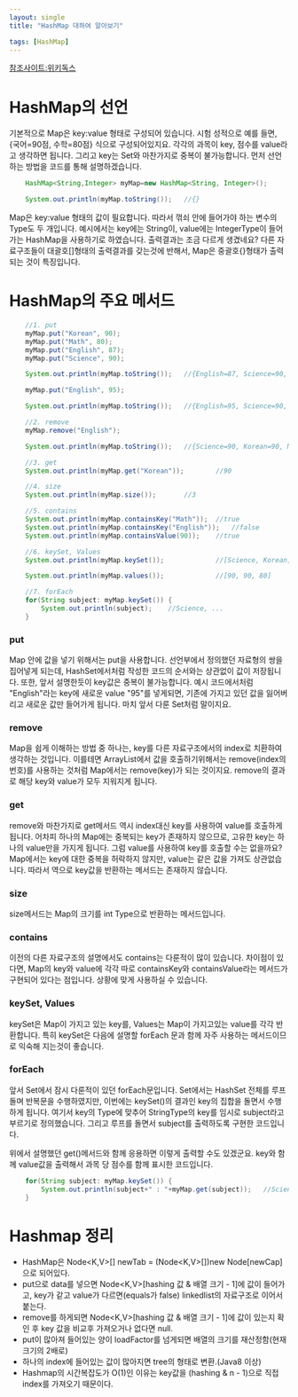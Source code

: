 ```yaml
---
layout: single
title: "HashMap 대하여 알아보기"

tags: [HashMap]
---
```

[참조사이트:위키독스](https://wikidocs.net/122193)


# HashMap의 선언

기본적으로 Map은 key:value 형태로 구성되어 있습니다. 시험 성적으로 예를 들면, {국어=90점, 수학=80점} 식으로 구성되어있지요. 각각의 과목이 key, 점수를 value라고 생각하면 됩니다. 그리고 key는 Set와 마찬가지로 중복이 불가능합니다.
먼저 선언하는 방법을 코드를 통해 설명하겠습니다.

```java
    HashMap<String,Integer> myMap=new HashMap<String, Integer>();

    System.out.println(myMap.toString());   //{}
```
Map은 key:value 형태의 값이 필요합니다. 따라서 꺾쇠 안에 들어가야 하는 변수의 Type도 두 개입니다. 예시에서는 key에는 String이, value에는 IntegerType이 들어가는 HashMap을 사용하기로 하였습니다.
출력결과는 조금 다르게 생겼네요? 다른 자료구조들이 대괄호[]형태의 출력결과를 갖는것에 반해서, Map은 중괄호{}형태가 출력되는 것이 특징입니다.

# HashMap의 주요 메서드

```java
    //1. put
    myMap.put("Korean", 90);
    myMap.put("Math", 80);
    myMap.put("English", 87);
    myMap.put("Science", 90);

    System.out.println(myMap.toString());   //{English=87, Science=90, Korean=90, Math=80}

    myMap.put("English", 95);

    System.out.println(myMap.toString());   //{English=95, Science=90, Korean=90, Math=80}

    //2. remove
    myMap.remove("English");

    System.out.println(myMap.toString());   //{Science=90, Korean=90, Math=80}

    //3. get
    System.out.println(myMap.get("Korean"));        //90

    //4. size
    System.out.println(myMap.size());       //3

    //5. contains
    System.out.println(myMap.containsKey("Math"));  //true
    System.out.println(myMap.containsKey("English"));   //false
    System.out.println(myMap.containsValue(90));    //true

    //6. keySet, Values
    System.out.println(myMap.keySet());             //[Science, Korean, Math]

    System.out.println(myMap.values());             //[90, 90, 80]

    //7. forEach
    for(String subject: myMap.keySet()) {
        System.out.println(subject);    //Science, ...
    }
```
### put
Map 안에 값을 넣기 위해서는 put을 사용합니다. 선언부에서 정의했던 자료형의 쌍을 집어넣게 되는데, HashSet에서처럼 작성한 코드의 순서와는 상관없이 값이 저장됩니다.
또한, 앞서 설명한듯이 key값은 중복이 불가능합니다. 예시 코드에서처럼 "English"라는 key에 새로운 value "95"를 넣게되면, 기존에 가지고 있던 값을 잃어버리고 새로운 값만 들어가게 됩니다.
마치 앞서 다룬 Set처럼 말이지요.

### remove
Map을 쉽게 이해하는 방법 중 하나는, key를 다른 자료구조에서의 index로 치환하여 생각하는 것입니다. 이를테면 ArrayList에서 값을 호출하기위해서는 remove(index의 번호)를 사용하는 것처럼 Map에서는 remove(key)가 되는 것이지요. remove의 결과로 해당 key와 value가 모두 지워지게 됩니다.

### get
remove와 마찬가지로 get메서드 역시 index대신 key를 사용하여 value를 호출하게 됩니다. 어차피 하나의 Map에는 중복되는 key가 존재하지 않으므로, 고유한 key는 하나의 value만을 가지게 됩니다. 그럼 value를 사용하여 key를 호출할 수는 없을까요? Map에서는 key에 대한 중복을 허락하지 않지만, value는 같은 값을 가져도 상관없습니다. 따라서 역으로 key값을 반환하는 메서드는 존재하지 않습니다.

### size
size메서드는 Map의 크기를 int Type으로 반환하는 메서드입니다.

### contains
이전의 다른 자료구조의 설명에서도 contains는 다룬적이 많이 있습니다. 차이점이 있다면, Map의 key와 value에 각각 따로 containsKey와 containsValue라는 메서드가 구현되어 있다는 점입니다. 상황에 맞게 사용하실 수 있습니다.

### keySet, Values
keySet은 Map이 가지고 있는 key를, Values는 Map이 가지고있는 value를 각각 반환합니다. 특히 keySet은 다음에 설명할 forEach 문과 함께 자주 사용하는 메서드이므로 익숙해 지는것이 좋습니다.

### forEach
앞서 Set에서 잠시 다룬적이 있던 forEach문입니다. Set에서는 HashSet 전체를 루프돌며 반복문을 수행하였지만, 이번에는 keySet()의 결과인 key의 집합을 돌면서 수행하게 됩니다. 여기서 key의 Type에 맞추어 StringType의 key를 임시로 subject라고 부르기로 정의했습니다. 그리고 루프를 돌면서 subject를 출력하도록 구현한 코드입니다.

위에서 설명했던 get()메서드와 함께 응용하면 이렇게 출력할 수도 있겠군요. key와 함께 value값을 출력해서 과목 당 점수를 함께 표시한 코드입니다.

```java
    for(String subject: myMap.keySet()) {
        System.out.println(subject+" : "+myMap.get(subject));   //Science : 90, ...
    }   
```













# Hashmap 정리

- HashMap은 Node<K,V>[] newTab = (Node<K,V>[])new Node[newCap] 으로 되어있다.
- put으로 data를 넣으면 Node<K,V>[hashing 값 & 배열 크기 - 1]에 값이 들어가고, key가 같고 value가 다르면(equals가 false) linkedlist의 자료구조로 이어서 붙는다.
- remove를 하게되면 Node<K,V>[hashing 값 & 배열 크기 - 1]에 값이 있는지 확인 후 key 값을 비교후 가져오거나 없다면 null.
- put이 많아져 들어있는 양이 loadFactor를 넘게되면 배열의 크기를 재산정함(현재 크기의 2배로)
- 하나의 index에 들어있는 값이 많아지면 tree의 형태로 변환.(Java8 이상)
- Hashmap의 시간복잡도가 O(1)인 이유는 key값을 (hashing & n - 1)으로 직접 index를 가져오기 때문이다.

